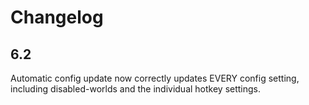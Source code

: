 # Changelog
## 6.2
Automatic config update now correctly updates EVERY config setting, including disabled-worlds and the individual hotkey settings.